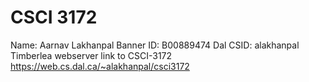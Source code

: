 # CSCI 3172
Name: Aarnav Lakhanpal
Banner ID: B00889474
Dal CSID: alakhanpal
Timberlea webserver link to CSCI-3172
https://web.cs.dal.ca/~alakhanpal/csci3172
